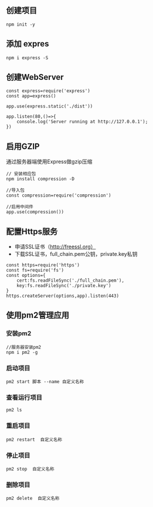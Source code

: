 ## 创建项目

```
npm init -y
```

## 添加 expres
```
npm i express -S
```

## 创建WebServer
```
const express=require('express')
const app=express()

app.use(express.static('./dist'))

app.listen(80,()=>{
    console.log('Server running at http://127.0.0.1');
})
```

## 启用GZIP
通过服务器端使用Express做gzip压缩
```
// 安装相应包
npm install compression -D

//导入包
const compression=require('compression')

//启用中间件
app.use(compression())
```

## 配置Https服务
- 申请SSL证书（http://freessl.org）
- 下载SSL证书，full_chain.pem公钥，private.key私钥

```node
const https=require('https')
const fs=require('fs')
const options={
    cert:fs.readFileSync('./full_chain.pem'),
    key:fs.readFileSync('./private.key')
}
https.createServer(options,app).listen(443)
```

## 使用pm2管理应用

### 安装pm2
```
//服务器安装pm2
npm i pm2 -g
```
### 启动项目 
```
pm2 start 脚本 --name 自定义名称
```

### 查看运行项目
```
pm2 ls
```

### 重启项目 
```
pm2 restart  自定义名称
```

### 停止项目 
```
pm2 stop  自定义名称
```

### 删除项目 
```
pm2 delete  自定义名称
```
